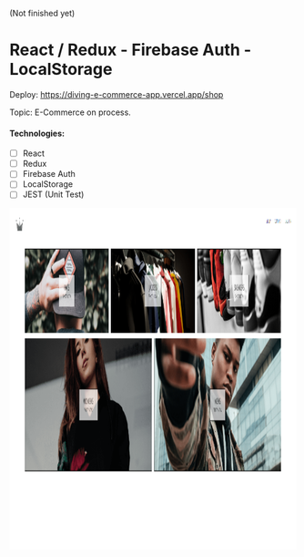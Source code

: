 (Not finished yet)



# React / Redux - Firebase Auth - LocalStorage

Deploy: https://diving-e-commerce-app.vercel.app/shop

Topic: E-Commerce on process.

#### Technologies:

- [ ] React
- [ ] Redux
- [ ] Firebase Auth
- [ ] LocalStorage
- [ ] JEST (Unit Test)

<p>
  <img height="600" src="./src/home.png" />
</p>
